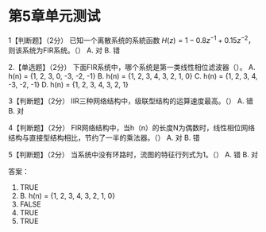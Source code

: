 # 第5章单元测试

1【判断题】（2分）
已知一个离散系统的系統函数 $H(z) = 1 - 0.8 z^{-1} + 0.15 z^{-2}$，则该系统为FIR系统。（）
A. 对
B. 错

2.【单选题】（2分）
下面FIR系统中，哪个系统是第一类线性相位滤波器（）。
A. h(n) = {1, 2, 3, 0, -3, -2, -1}
B. h(n) = {1, 2, 3, 4, 3, 2, 1, 0}
C. h(n) = {1, 2, 3, 4, -3, -2, -1}
D. h(n) = {1, 2, 3, 4, 3, 2, 1}

3【判断题】（2分）
IIR三种网络结构中，级联型结构的运算速度最高。（）
A. 错
B. 对

4【判断题】（2分）
FIR网络结构中，当h（n）的长度N为偶数时，线性相位网络结构与直接型结构相比，节约了一半的乘法器。（）
A. 对
B. 错

5【判断题】（2分）
当系统中没有环路时，流图的特征行列式为1。（）
A. 错
B. 对

答案：

1. TRUE
2. B. h(n) = {1, 2, 3, 4, 3, 2, 1, 0}
3. FALSE
4. TRUE
5. TRUE

